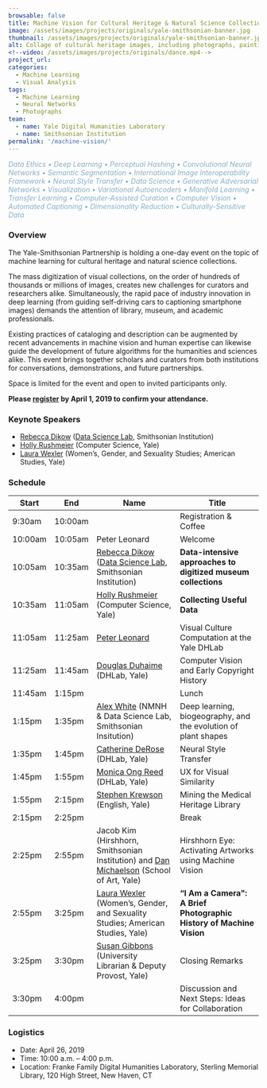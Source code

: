 ```yaml
---
browsable: false
title: Machine Vision for Cultural Heritage & Natural Science Collections
image: /assets/images/projects/originals/yale-smithsonian-banner.jpg
thumbnail: /assets/images/projects/originals/yale-smithsonian-banner.jpg
alt: Collage of cultural heritage images, including photographs, paintings, and sculptures
<!--video: /assets/images/projects/originals/dance.mp4-->
project_url:
categories:
  - Machine Learning
  - Visual Analysis
tags:
  - Machine Learning
  - Neural Networks
  - Photographs
team:
  - name: Yale Digital Humanities Laboratory
  - name: Smithsonian Institution
permalink: '/machine-vision/'
---
```

<span style='color:#87AFC7'>*Data Ethics • Deep Learning • Perceptual Hashing • Convolutional Neural Networks • Semantic Segmentation • International Image Interoperability Framework • Neural Style Transfer • Data Science • Generative Adversarial Networks • Visualization • Variational Autoencoders • Manifold Learning • Transfer Learning • Computer-Assisted Curation • Computer Vision • Automated Captioning • Dimensionality Reduction • Culturally-Sensitive Data*</span>

### Overview

The Yale-Smithsonian Partnership is holding a one-day event on the topic of machine learning for cultural heritage and natural science collections.

The mass digitization of visual collections, on the order of hundreds of thousands or millions of images, creates new challenges for curators and researchers alike. Simultaneously, the rapid pace of industry innovation in deep learning (from guiding self-driving cars to captioning smartphone images) demands the attention of library, museum, and academic professionals.

Existing practices of cataloging and description can be augmented by recent advancements in machine vision and human expertise can likewise guide the development of future algorithms for the humanities and sciences alike. This event brings together scholars and curators from both institutions for conversations, demonstrations, and future partnerships.

Space is limited for the event and open to invited participants only.

**Please <a href='http://schedule.yale.edu/event/5208477' target='_blank'>register</a> by April 1, 2019 to confirm your attendance.**

### Keynote Speakers
- [Rebecca Dikow](https://datascience.si.edu/people/dr-rebecca-dikow) ([Data Science Lab](https://datascience.si.edu), Smithsonian Institution)
- [Holly Rushmeier](http://graphics.cs.yale.edu/site/people/holly-rushmeier) (Computer Science, Yale)
- [Laura Wexler](https://americanstudies.yale.edu/people/laura-wexler) (Women’s, Gender, and Sexuality Studies; American Studies, Yale)

### Schedule
| Start | End | Name  | Title  |
|---|---|---|---|
| 9:30am  | 10:00am  |   |  Registration & Coffee |
| 10:00am | 10:05am  | Peter Leonard  | Welcome  |
| 10:05am | 10:35am  | [Rebecca Dikow](https://datascience.si.edu/people/dr-rebecca-dikow) ([Data Science Lab](https://datascience.si.edu), Smithsonian Institution)  | **Data-intensive approaches to digitized museum collections** |
| 10:35am | 11:05am  | [Holly Rushmeier](http://graphics.cs.yale.edu/site/people/holly-rushmeier) (Computer Science, Yale)  | **Collecting Useful Data**  |
| 11:05am | 11:25am  | [Peter Leonard](http://pleonard.net)  | Visual Culture Computation at the Yale DHLab  |
| 11:25am | 11:45am  | [Douglas Duhaime](http://douglasduhaime.com) (DHLab, Yale)  | Computer Vision and Early Copyright History  |
| 11:45am | 1:15pm  |   | Lunch  |
| 1:15pm  | 1:35pm  | [Alex White](http://alexwhitebiology.com) (NMNH & Data Science Lab, Smithsonian Insitution)  | Deep learning, biogeography, and the evolution of plant shapes  |
| 1:35pm  | 1:45pm  | [Catherine DeRose](http://www.catherinederose.com) (DHLab, Yale)  | Neural Style Transfer  |
| 1:45pm  | 1:55pm  | [Monica Ong Reed](http://monicaong.com) (DHLab, Yale)  | UX for Visual Similarity  |
| 1:55pm  | 2:15pm  | [Stephen Krewson](http://www.stephenkrewson.net) (English, Yale) | Mining the Medical Heritage Library  |
| 2:15pm  | 2:25pm  |   | Break  |
| 2:25pm  | 2:55pm  | Jacob Kim (Hirshhorn, Smithsonian Institution) and [Dan Michaelson](http://art.yale.edu/DanMichaelson) (School of Art, Yale)  | Hirshhorn Eye: Activating Artworks using Machine Vision  |
| 2:55pm  | 3:25pm  | [Laura Wexler](https://americanstudies.yale.edu/people/laura-wexler) (Women’s, Gender, and Sexuality Studies; American Studies, Yale)  | **“I Am a Camera":  A Brief Photographic History of Machine Vision**  |
| 3:25pm  | 3:30pm  | [Susan Gibbons](https://provost.yale.edu/who-we-are/susan-gibbons) (University Librarian & Deputy Provost, Yale)  | Closing Remarks  |
| 3:30pm  | 4:00pm  |   |  Discussion and Next Steps: Ideas for Collaboration |


### Logistics
- Date: April 26, 2019
- Time: 10:00 a.m. – 4:00 p.m.
- Location: Franke Family Digital Humanities Laboratory, Sterling Memorial Library, 120 High Street, New Haven, CT
